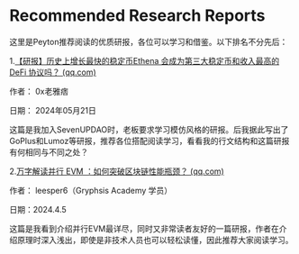 # Recommended Research Reports

这里是Peyton推荐阅读的优质研报，各位可以学习和借鉴。以下排名不分先后：

1.[【研报】历史上增长最快的稳定币Ethena 会成为第三大稳定币和收入最高的 DeFi 协议吗？ (qq.com)](https://mp.weixin.qq.com/s/Kjw1sSbM3hOUixrkJYZepA)

作者： 0x老雅痞

日期： 2024年05月21日

这篇是我加入SevenUPDAO时，老板要求学习模仿风格的研报。后我据此写出了GoPlus和Lumoz等研报，推荐各位搭配阅读学习，看看我的行文结构和这篇研报有何相同与不同之处？

2.[万字解读并行 EVM ：如何突破区块链性能瓶颈？ (qq.com)](https://mp.weixin.qq.com/s/DfABge5nww7snxSbV85l-A)

作者： leesper6（Gryphsis Academy 学员）

日期：2024.4.5

这篇是我看到介绍并行EVM最详尽，同时又非常读者友好的一篇研报，作者在介绍原理时深入浅出，即使是非技术人员也可以轻松读懂，因此推荐大家阅读学习。
